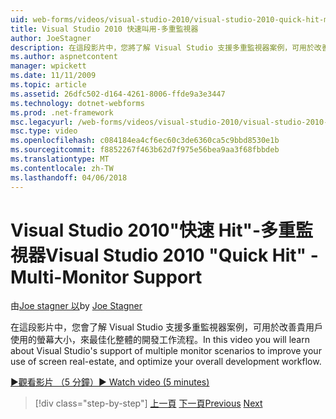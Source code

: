 ```yaml
---
uid: web-forms/videos/visual-studio-2010/visual-studio-2010-quick-hit-multi-monitor-support
title: Visual Studio 2010 快速叫用-多重監視器
author: JoeStagner
description: 在這段影片中，您將了解 Visual Studio 支援多重監視器案例，可用於改善貴用戶使用的螢幕大小，並最佳化您的整體...
ms.author: aspnetcontent
manager: wpickett
ms.date: 11/11/2009
ms.topic: article
ms.assetid: 26dfc502-d164-4261-8006-ffde9a3e3447
ms.technology: dotnet-webforms
ms.prod: .net-framework
msc.legacyurl: /web-forms/videos/visual-studio-2010/visual-studio-2010-quick-hit-multi-monitor-support
msc.type: video
ms.openlocfilehash: c084184ea4cf6ec60c3de6360ca5c9bbd8530e1b
ms.sourcegitcommit: f8852267f463b62d7f975e56bea9aa3f68fbbdeb
ms.translationtype: MT
ms.contentlocale: zh-TW
ms.lasthandoff: 04/06/2018
---
```

<a name="visual-studio-2010-quick-hit---multi-monitor-support"></a><span data-ttu-id="06550-103">Visual Studio 2010"快速 Hit"-多重監視器</span><span class="sxs-lookup"><span data-stu-id="06550-103">Visual Studio 2010 "Quick Hit" - Multi-Monitor Support</span></span>
====================
<span data-ttu-id="06550-104">由[Joe stagner 以](https://github.com/JoeStagner)</span><span class="sxs-lookup"><span data-stu-id="06550-104">by [Joe Stagner](https://github.com/JoeStagner)</span></span>

<span data-ttu-id="06550-105">在這段影片中，您會了解 Visual Studio 支援多重監視器案例，可用於改善貴用戶使用的螢幕大小，來最佳化整體的開發工作流程。</span><span class="sxs-lookup"><span data-stu-id="06550-105">In this video you will learn about Visual Studio's support of multiple monitor scenarios to improve your use of screen real-estate, and optimize your overall development workflow.</span></span> 

[<span data-ttu-id="06550-106">&#9654;觀看影片 （5 分鐘）</span><span class="sxs-lookup"><span data-stu-id="06550-106">&#9654; Watch video (5 minutes)</span></span>](https://channel9.msdn.com/Blogs/ASP-NET-Site-Videos/visual-studio-2010-quick-hit-multi-monitor-support)

> [!div class="step-by-step"]
> <span data-ttu-id="06550-107">[上一頁](visual-studio-2010-quick-hit-intellisense-smart-lists.md)
> [下一頁](visual-studio-2010-quick-hit-new-web-project-template.md)</span><span class="sxs-lookup"><span data-stu-id="06550-107">[Previous](visual-studio-2010-quick-hit-intellisense-smart-lists.md)
[Next](visual-studio-2010-quick-hit-new-web-project-template.md)</span></span>
